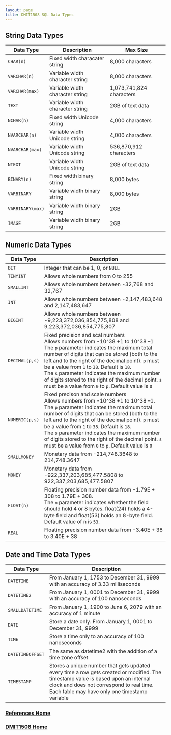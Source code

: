 ```yaml
---
layout: page
title: DMIT1508 SQL Data Types
---
```

## String Data Types
Data Type | Description | Max Size
----------|-------------|---------
`CHAR(n)` | Fixed width characater string | 8,000 characters
`VARCHAR(n)` | Variable width character string | 8,000 characters
`VARCHAR(max)` | Variable width character string | 1,073,741,824 characters
`TEXT` | Variable width character string | 2GB of text data
`NCHAR(n)` | Fixed width Unicode string | 4,000 characters
`NVARCHAR(n)` | Variable width Unicode string | 4,000 characters
`NVARCHAR(max)` | Variable width Unicode string | 536,870,912 characters
`NTEXT` | Variable width Unicode string | 2GB of text data
`BINARY(n)` | Fixed width binary string | 8,000 bytes
`VARBINARY` | Variable width binary string | 8,000 bytes
`VARBINARY(max)` | Variable width binary string | 2GB
`IMAGE` | Variable width binary string | 2GB

## Numeric Data Types
Data Type | Description 
----------|------------
`BIT` | Integer that can be 1, 0, or `NULL`
`TINYINT` | Allows whole numbers from 0 to 255
`SMALLINT` | Allows whole numbers between -32,768 and 32,767
`INT` | Allows whole numbers between -2,147,483,648 and 2,147,483,647
`BIGINT` | Allows whole numbers between -9,223,372,036,854,775,808 and 9,223,372,036,854,775,807
`DECIMAL(p,s)` | Fixed precision and scal numbers<br>Allows numbers from -10^38 +1 to 10^38 –1<br>The `p` parameter indicates the maximum total number of digits that can be stored (both to the left and to the right of the decimal point). `p` must be a value from `1` to `38`. Default is `18`.<br>The `s` parameter indicates the maximum number of digits stored to the right of the decimal point. `s` must be a value from `0` to `p`. Default value is `0`
`NUMERIC(p,s)` | Fixed precison and scale numbers<br>Allows numbers from -10^38 +1 to 10^38 –1.<br>The `p` parameter indicates the maximum total number of digits that can be stored (both to the left and to the right of the decimal point). `p` must be a value from `1` to `38`. Default is `18`.<br>The `s` parameter indicates the maximum number of digits stored to the right of the decimal point. `s` must be a value from `0` to `p`. Default value is `0`
`SMALLMONEY` | Monetary data from -214,748.3648 to 214,748.3647
`MONEY` | Monetary data from -922,337,203,685,477.5808 to 922,337,203,685,477.5807
`FLOAT(n)` | Floating precision number data from -1.79E + 308 to 1.79E + 308.<br>The `n` parameter indicates whether the field should hold 4 or 8 bytes. float(24) holds a 4-byte field and float(53) holds an 8-byte field. Default value of n is `53`.
`REAL` | Floating precision number data from -3.40E + 38 to 3.40E + 38

## Date and Time Data Types
Data Type | Description 
----------|------------
`DATETIME` | From January 1, 1753 to December 31, 9999 with an accuracy of 3.33 milliseconds
`DATETIME2` | From January 1, 0001 to December 31, 9999 with an accuracy of 100 nanoseconds
`SMALLDATETIME` | From January 1, 1900 to June 6, 2079 with an accuracy of 1 minute
`DATE` | Store a date only. From January 1, 0001 to December 31, 9999
`TIME` | Store a time only to an accuracy of 100 nanoseconds
`DATETIMEOFFSET` | The same as datetime2 with the addition of a time zone offset
`TIMESTAMP` | Stores a unique number that gets updated every time a row gets created or modified. The timestamp value is based upon an internal clock and does not correspond to real time. Each table may have only one timestamp variable

### [References Home](references.md)
### [DMIT1508 Home](../)